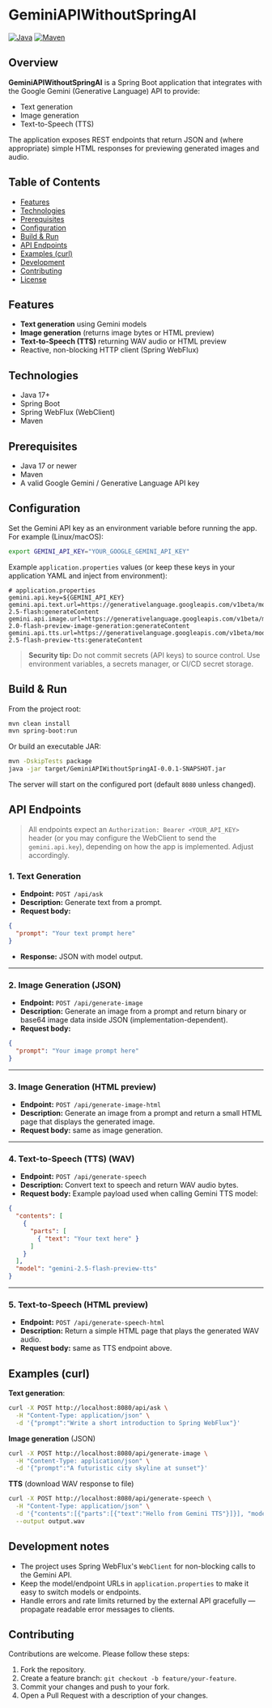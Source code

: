 ﻿# GeminiAPIWithoutSpringAI

[![Java](https://img.shields.io/badge/Java-17+-blue.svg)](https://www.oracle.com/java/technologies/javase/jdk17-archive.html) [![Maven](https://img.shields.io/badge/Maven-3.6+-blue.svg)](https://maven.apache.org/)

## Overview

**GeminiAPIWithoutSpringAI** is a Spring Boot application that integrates with the Google Gemini (Generative Language) API to provide:

* Text generation
* Image generation
* Text-to-Speech (TTS)

The application exposes REST endpoints that return JSON and (where appropriate) simple HTML responses for previewing generated images and audio.

## Table of Contents

* [Features](#features)
* [Technologies](#technologies)
* [Prerequisites](#prerequisites)
* [Configuration](#configuration)
* [Build & Run](#build--run)
* [API Endpoints](#api-endpoints)
* [Examples (curl)](#examples-curl)
* [Development](#development)
* [Contributing](#contributing)
* [License](#license)

## Features

* **Text generation** using Gemini models
* **Image generation** (returns image bytes or HTML preview)
* **Text-to-Speech (TTS)** returning WAV audio or HTML preview
* Reactive, non-blocking HTTP client (Spring WebFlux)

## Technologies

* Java 17+
* Spring Boot
* Spring WebFlux (WebClient)
* Maven

## Prerequisites

* Java 17 or newer
* Maven
* A valid Google Gemini / Generative Language API key

## Configuration

Set the Gemini API key as an environment variable before running the app. For example (Linux/macOS):

```bash
export GEMINI_API_KEY="YOUR_GOOGLE_GEMINI_API_KEY"
```

Example `application.properties` values (or keep these keys in your application YAML and inject from environment):

```properties
# application.properties
gemini.api.key=${GEMINI_API_KEY}
gemini.api.text.url=https://generativelanguage.googleapis.com/v1beta/models/gemini-2.5-flash:generateContent
gemini.api.image.url=https://generativelanguage.googleapis.com/v1beta/models/gemini-2.0-flash-preview-image-generation:generateContent
gemini.api.tts.url=https://generativelanguage.googleapis.com/v1beta/models/gemini-2.5-flash-preview-tts:generateContent
```

> **Security tip:** Do not commit secrets (API keys) to source control. Use environment variables, a secrets manager, or CI/CD secret storage.

## Build & Run

From the project root:

```bash
mvn clean install
mvn spring-boot:run
```

Or build an executable JAR:

```bash
mvn -DskipTests package
java -jar target/GeminiAPIWithoutSpringAI-0.0.1-SNAPSHOT.jar
```

The server will start on the configured port (default `8080` unless changed).

## API Endpoints

> All endpoints expect an `Authorization: Bearer <YOUR_API_KEY>` header (or you may configure the WebClient to send the `gemini.api.key`), depending on how the app is implemented. Adjust accordingly.

### 1. Text Generation

* **Endpoint:** `POST /api/ask`
* **Description:** Generate text from a prompt.
* **Request body:**

```json
{
  "prompt": "Your text prompt here"
}
```

* **Response:** JSON with model output.

---

### 2. Image Generation (JSON)

* **Endpoint:** `POST /api/generate-image`
* **Description:** Generate an image from a prompt and return binary or base64 image data inside JSON (implementation-dependent).
* **Request body:**

```json
{
  "prompt": "Your image prompt here"
}
```

---

### 3. Image Generation (HTML preview)

* **Endpoint:** `POST /api/generate-image-html`
* **Description:** Generate an image from a prompt and return a small HTML page that displays the generated image.
* **Request body:** same as image generation.

---

### 4. Text-to-Speech (TTS) (WAV)

* **Endpoint:** `POST /api/generate-speech`
* **Description:** Convert text to speech and return WAV audio bytes.
* **Request body:** Example payload used when calling Gemini TTS model:

```json
{
  "contents": [
    {
      "parts": [
        { "text": "Your text here" }
      ]
    }
  ],
  "model": "gemini-2.5-flash-preview-tts"
}
```

---

### 5. Text-to-Speech (HTML preview)

* **Endpoint:** `POST /api/generate-speech-html`
* **Description:** Return a simple HTML page that plays the generated WAV audio.
* **Request body:** same as TTS endpoint above.

## Examples (curl)

**Text generation**:

```bash
curl -X POST http://localhost:8080/api/ask \
  -H "Content-Type: application/json" \
  -d '{"prompt":"Write a short introduction to Spring WebFlux"}'
```

**Image generation** (JSON)

```bash
curl -X POST http://localhost:8080/api/generate-image \
  -H "Content-Type: application/json" \
  -d '{"prompt":"A futuristic city skyline at sunset"}'
```

**TTS** (download WAV response to file)

```bash
curl -X POST http://localhost:8080/api/generate-speech \
  -H "Content-Type: application/json" \
  -d '{"contents":[{"parts":[{"text":"Hello from Gemini TTS"}]}], "model":"gemini-2.5-flash-preview-tts"}' \
  --output output.wav
```

## Development notes

* The project uses Spring WebFlux's `WebClient` for non-blocking calls to the Gemini API.
* Keep the model/endpoint URLs in `application.properties` to make it easy to switch models or endpoints.
* Handle errors and rate limits returned by the external API gracefully — propagate readable error messages to clients.

## Contributing

Contributions are welcome. Please follow these steps:

1. Fork the repository.
2. Create a feature branch: `git checkout -b feature/your-feature`.
3. Commit your changes and push to your fork.
4. Open a Pull Request with a description of your changes.


